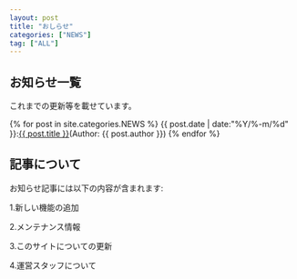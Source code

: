 ```yaml
---
layout: post
title: "おしらせ"
categories: ["NEWS"]
tag: ["ALL"]
---
```

## お知らせ一覧
これまでの更新等を載せています。

{% for post in site.categories.NEWS %}
{{ post.date | date:"%Y/%-m/%d" }}:<a href="{{ post.url }}" class="a-orange">{{ post.title }}</a>(Author: {{ post.author }})
{% endfor %}
<br>

## 記事について
お知らせ記事には以下の内容が含まれます:

1.新しい機能の追加

2.メンテナンス情報

3.このサイトについての更新

4.運営スタッフについて
